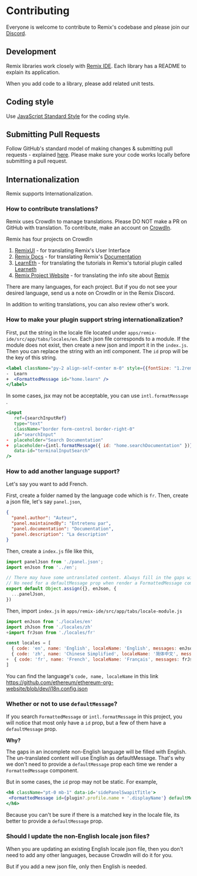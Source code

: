 # Contributing

Everyone is welcome to contribute to Remix's codebase and please join our [Discord](https://discord.gg/mh9hFCKkEq).

## Development
Remix libraries work closely with [Remix IDE](https://remix.ethereum.org). Each library has a README to explain its application.

When you add code to a library, please add related unit tests.

## Coding style

Use [JavaScript Standard Style](https://standardjs.com/) for the coding style.

## Submitting Pull Requests
Follow GitHub's standard model of making changes & submitting pull requests - explained [here](https://guides.github.com/activities/forking/). Please make sure your code works locally before submitting a pull request.

## Internationalization
Remix supports Internationalization.

### How to contribute translations?
Remix uses CrowdIn to manage translations.  Please DO NOT make a PR on GitHub with translation. To contribute, make an account on [CrowdIn](https://accounts.crowdin.com/register). 

Remix has four projects on CrowdIn
1. [RemixUI](https://crowdin.com/project/remix-ui/) - for translating Remix's User Interface
2. [Remix Docs](https://crowdin.com/project/remix-translation)  - for translating Remix's [Documentation](https://remix-ide.readthedocs.io)
3. [LearnEth](https://crowdin.com/project/remix-learneth) - for translating the tutorials in Remix's tutorial plugin called [Learneth](https://remix.ethereum.org/?#activate=solidity,solidityUnitTesting,LearnEth)
4. [Remix Project Website](https://crowdin.com/project/361d7e8c3b07220fa22e9d5a901b0021) - for translating the info site about [Remix](https://remix-project.org/)

There are many languages, for each project.  But if you do not see your desired language, send us a note on CrowdIn or in the Remix Discord.

In addition to writing translations, you can also review other's work. 

### How to make your plugin support string internationalization?
First, put the string in the locale file located under `apps/remix-ide/src/app/tabs/locales/en`.
Each json file corresponds to a module. If the module does not exist, then create a new json and import it in the `index.js`.
Then you can replace the string with an intl component. The `id` prop will be the key of this string.
```jsx
<label className="py-2 align-self-center m-0" style={{fontSize: "1.2rem"}}>
-  Learn
+  <FormattedMessage id="home.learn" />
</label>
```
In some cases, jsx may not be acceptable, you can use `intl.formatMessage` .
```jsx
<input
   ref={searchInputRef}
   type="text"
   className="border form-control border-right-0"
   id="searchInput"
-  placeholder="Search Documentation"
+  placeholder={intl.formatMessage({ id: "home.searchDocumentation" })}
   data-id="terminalInputSearch"
/>
```

### How to add another language support?
Let's say you want to add French.

First, create a folder named by the language code which is `fr`.
Then, create a json file, let's say `panel.json`,
```json
{
  "panel.author": "Auteur",
  "panel.maintainedBy": "Entretenu par",
  "panel.documentation": "Documentation",
  "panel.description": "La description"
}
```
Then, create a `index.js` file like this,
```js
import panelJson from './panel.json';
import enJson from '../en';

// There may have some untranslated content. Always fill in the gaps with EN JSON.
// No need for a defaultMessage prop when render a FormattedMessage component.
export default Object.assign({}, enJson, {
  ...panelJson,
})
```
Then, import `index.js` in `apps/remix-ide/src/app/tabs/locale-module.js`
```js
import enJson from './locales/en'
import zhJson from './locales/zh'
+import frJson from './locales/fr'

const locales = [
  { code: 'en', name: 'English', localeName: 'English', messages: enJson },
  { code: 'zh', name: 'Chinese Simplified', localeName: '简体中文', messages: zhJson },
+  { code: 'fr', name: 'French', localeName: 'Français', messages: frJson },
]
```
You can find the language's `code, name, localeName` in this link
https://github.com/ethereum/ethereum-org-website/blob/dev/i18n.config.json

### Whether or not to use `defaultMessage`?
If you search `FormattedMessage` or `intl.formatMessage` in this project, you will notice that most only have a `id` prop, but a few of them have a `defaultMessage` prop.

**Why?**

The gaps in an incomplete non-English language will be filled with English. The un-translated content will use English as defaultMessage. That's why we don't need to provide a `defaultMessage` prop each time we render a `FormattedMessage` component.

But in some cases, the `id` prop may not be static. For example,
```jsx
<h6 className="pt-0 mb-1" data-id='sidePanelSwapitTitle'>
 <FormattedMessage id={plugin?.profile.name + '.displayName'} defaultMessage={plugin?.profile.displayName || plugin?.profile.name} />
</h6>
```

Because you can't be sure if there is a matched key in the locale file, its better to provide a `defaultMessage` prop.

### Should I update the non-English locale json files?
When you are updating an existing English locale json file, then you don't need to add any other languages, because CrowdIn will do it for you.

But if you add a new json file, only then English is needed.
